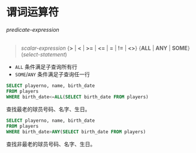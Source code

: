 # 谓词运算符

###### predicate-expression  
> *scalar-expression* {**>** | **<** | **>=** | **<=** | **=** | **!=** | **<>**} {**ALL** | **ANY** | **SOME**} (*select-statement*)

- `ALL`	条件满足子查询所有行
- `SOME`/`ANY`	条件满足子查询任一行

``` SQL
SELECT playerno, name, birth_date
FROM players
WHERE birth_date<=ALL(SELECT birth_date FROM players)
```
查找最老的球员号码、名字、生日。

``` SQL
SELECT playerno, name, birth_date
FROM players
WHERE birth_date>ANY(SELECT birth_date FROM players)
```
查找非最老的球员号码、名字、生日。
